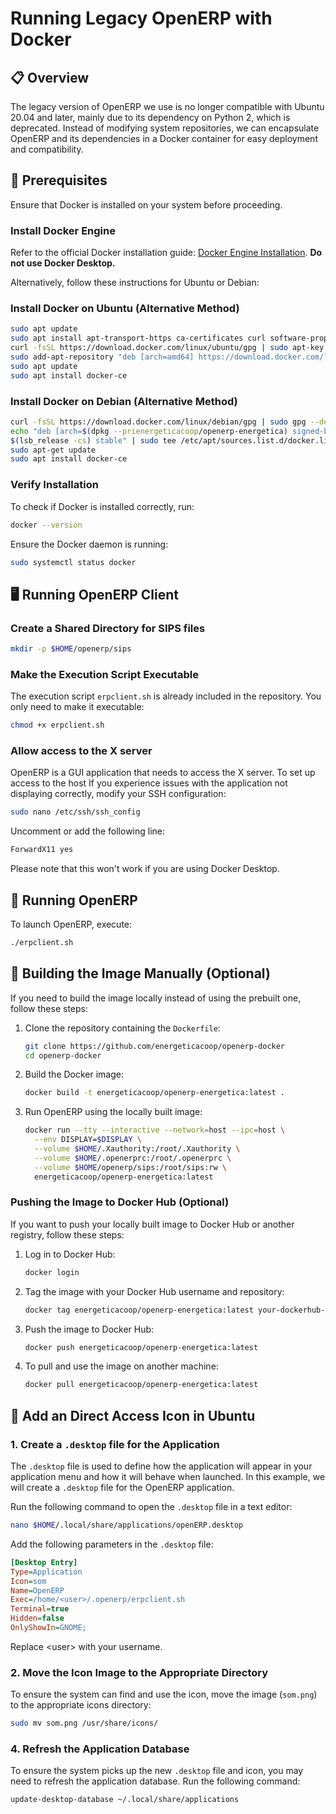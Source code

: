 # Running Legacy OpenERP with Docker

## 📋 Overview

The legacy version of OpenERP we use is no longer compatible with Ubuntu 20.04 and later, mainly due to its dependency on Python 2, which is deprecated. Instead of modifying system repositories, we can encapsulate OpenERP and its dependencies in a Docker container for easy deployment and compatibility.

## 🔧 Prerequisites

Ensure that Docker is installed on your system before proceeding.

### Install Docker Engine

Refer to the official Docker installation guide: [Docker Engine Installation](https://docs.docker.com/engine/install/). **Do not use Docker Desktop.**

Alternatively, follow these instructions for Ubuntu or Debian:

### Install Docker on Ubuntu (Alternative Method)

```bash
sudo apt update
sudo apt install apt-transport-https ca-certificates curl software-properties-common
curl -fsSL https://download.docker.com/linux/ubuntu/gpg | sudo apt-key add -
sudo add-apt-repository "deb [arch=amd64] https://download.docker.com/linux/ubuntu jammy stable"
sudo apt update
sudo apt install docker-ce
```

### Install Docker on Debian (Alternative Method)

```bash
curl -fsSL https://download.docker.com/linux/debian/gpg | sudo gpg --dearmor -o /usr/share/keyrings/docker-archive-keyring.gpg
echo "deb [arch=$(dpkg --prienergeticacoop/openerp-energetica) signed-by=/usr/share/keyrings/docker-archive-keyring.gpg] https://download.docker.com/linux/debian \
$(lsb_release -cs) stable" | sudo tee /etc/apt/sources.list.d/docker.list > /dev/null
sudo apt-get update
sudo apt install docker-ce
```

### Verify Installation

To check if Docker is installed correctly, run:

```bash
docker --version
```

Ensure the Docker daemon is running:

```bash
sudo systemctl status docker
```

## 🖥️ Running OpenERP Client

### Create a Shared Directory for SIPS files

```bash
mkdir -p $HOME/openerp/sips
```

### Make the Execution Script Executable

The execution script `erpclient.sh` is already included in the repository. You only need to make it executable:

```bash
chmod +x erpclient.sh
```

### Allow access to the X server

OpenERP is a GUI application that needs to access the X server. To set up access to the host If you experience issues with the application not displaying correctly, modify your SSH configuration:

```bash
sudo nano /etc/ssh/ssh_config
```

Uncomment or add the following line:

```bash
ForwardX11 yes
```

Please note that this won't work if you are using Docker Desktop.

## 🚀 Running OpenERP

To launch OpenERP, execute:

```bash
./erpclient.sh
```

## 🐋 Building the Image Manually (Optional)

If you need to build the image locally instead of using the prebuilt one, follow these steps:

1. Clone the repository containing the `Dockerfile`:
   ```bash
   git clone https://github.com/energeticacoop/openerp-docker
   cd openerp-docker
   ```
2. Build the Docker image:
   ```bash
   docker build -t energeticacoop/openerp-energetica:latest .
   ```
3. Run OpenERP using the locally built image:
   ```bash
   docker run --tty --interactive --network=host --ipc=host \
     --env DISPLAY=$DISPLAY \
     --volume $HOME/.Xauthority:/root/.Xauthority \
     --volume $HOME/.openerprc:/root/.openerprc \
     --volume $HOME/openerp/sips:/root/sips:rw \
     energeticacoop/openerp-energetica:latest
   ```

### Pushing the Image to Docker Hub (Optional)

If you want to push your locally built image to Docker Hub or another registry, follow these steps:

1. Log in to Docker Hub:
   ```bash
   docker login
   ```
2. Tag the image with your Docker Hub username and repository:
   ```bash
   docker tag energeticacoop/openerp-energetica:latest your-dockerhub-username/openerp-energetica:latest
   ```
3. Push the image to Docker Hub:
   ```bash
   docker push energeticacoop/openerp-energetica:latest
   ```
4. To pull and use the image on another machine:
   ```bash
   docker pull energeticacoop/openerp-energetica:latest
   ```

## 🐝 Add an Direct Access Icon in Ubuntu

### 1. Create a `.desktop` file for the Application

The `.desktop` file is used to define how the application will appear in your application menu and how it will behave when launched. In this example, we will create a `.desktop` file for the OpenERP application.

Run the following command to open the `.desktop` file in a text editor:

```bash
nano $HOME/.local/share/applications/openERP.desktop
```

Add the following parameters in the `.desktop` file:

```ini
[Desktop Entry]
Type=Application
Icon=som
Name=OpenERP
Exec=/home/<user>/.openerp/erpclient.sh
Terminal=true
Hidden=false
OnlyShowIn=GNOME;
```

Replace \<user\> with your username.

### 2. Move the Icon Image to the Appropriate Directory

To ensure the system can find and use the icon, move the image (`som.png`) to the appropriate icons directory:

```bash
sudo mv som.png /usr/share/icons/
```

### 4. Refresh the Application Database

To ensure the system picks up the new `.desktop` file and icon, you may need to refresh the application database. Run the following command:

```bash
update-desktop-database ~/.local/share/applications
```
